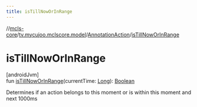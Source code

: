 ```yaml
---
title: isTillNowOrInRange
---
```

//[mcls-core](../../../index.html)/[tv.mycujoo.mclscore.model](../index.html)/[AnnotationAction](index.html)/[isTillNowOrInRange](is-till-now-or-in-range.html)



# isTillNowOrInRange



[androidJvm]\
fun [isTillNowOrInRange](is-till-now-or-in-range.html)(currentTime: [Long](https://kotlinlang.org/api/latest/jvm/stdlib/kotlin/-long/index.html)): [Boolean](https://kotlinlang.org/api/latest/jvm/stdlib/kotlin/-boolean/index.html)



Determines if an action belongs to this moment or is within this moment and next 1000ms




